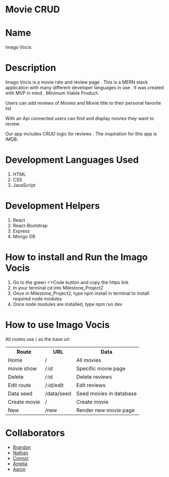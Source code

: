 # Movie CRUD

<h1>Name</h1>
Imago Vocis

<h1>Description</h1>
<p>Imago Vocis is a movie rate and review page . This is a MERN stack application with many different developer languages in use . It was created with MVP in mind . Minimum Viable Product.

Users can add reviews of Movies and Movie title to their personal favorite list

With an Api connected users can find and display movies they want to review .

Our app  includes CRUD logic for reviews .
The inspiration for this app is IMDB. </p>

<h1>Development Languages Used</h1>
<ol>
<li>HTML</li>
<li>CSS</li>
<li>JavaScript</li>
</ol>

<h1>Development Helpers</h1>
<ol>
<li>React</li>
<li>React-Bootstrap</h1>
<li>Express</li>
<li>Mongo DB</li>
</ol>

<h1>How to install and Run the Imago Vocis</h1>
<ol>
<li>Go to the green <>Code button and copy the https link </li>
<li>In your terminal cd into Milestone_Project2</li>
<li>Once in Milestone_Project2, type npm install in terminal to install required node modules</li>
<li>Once node modules are installed, type npm run dev</li>
</ol>

<h1>How to use Imago Vocis</h1>
<p>All routes use / as the base url</p>
<table>
<tr>
<th>Route</th>
<th>URL</th>
<th>Data</th>
</tr>

<tr>
<td>Home</td>
<td>/</td>
<td>All movies</td>
</tr>

<tr>
<td> movie show</td>
<td>/:id</td>
<td>Specific movie page</td>
</tr>
<tr>
<td>Delete</td>
<td>/:id</td>
<td>Delete reviews</td>
</tr>

<tr>
<td>Edit route</td>
<td>/:id/edit</td>
<td>Edit reviews</td>
</tr>

<tr>
<td>Data seed</td>
<td>/data/seed</td>
<td>Seed movies in database</td>
</tr>

<tr>
<td>Create movie</td>
<td>/</td>
<td>Create movie</td>
</tr>

<tr>
<td>New</td>
<td>/new</td>
<td>Render new movie page</td>
</tr>
</table>

<h1>Collaborators</h1>
<ul>
<li><a href='https://www.linkedin.com/in/brandon-life/'>Brandon</a></li>
<li><a href='https://www.linkedin.com/in/nathaniel-mauney-2445b6179/'>Nathan</a></li>
<li><a href='https://www.linkedin.com/in/conor-panuccio-315289275/'>Connor</a></li>
<li><a href='https://www.linkedin.com/in/amelia-greve-29155b141/'>Amelia</a></li>
<li><a href='https://www.linkedin.com/in/aaron-nash-512796272/'>Aaron</a></li>
</ul>

